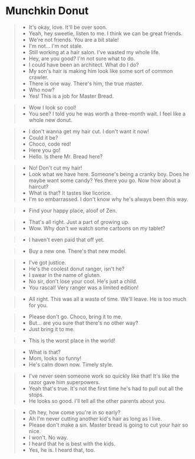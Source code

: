 # Munchkin Donut

> - It's okay, love. It'll be over soon.
> - Yeah, hey sweetie, listen to me. I think we can be great friends.
> - We're not friends. You are a bit stale!
> - I'm not... I'm not stale.
> - Still working at a hair salon. I've wasted my whole life.
> - Hey, are you good? I'm not sure what to do.
> - I could have been an architect. What do I do?
> - My son's hair is making him look like some sort of common crawler.
> - There is one way. There's him, the true master.
> - Who now?
> - Yes! This is a job for Master Bread.

> - Wow I look so cool!
> - You see? I told you he was worth a three-month wait. I feel like a whole new donut.

> - I don't wanna get my hair cut. I don't want it now!
> - Could it be?
> - Choco, code red!
> - Here you go!
> - Hello. Is there Mr. Bread here?

> - No! Don't cut my hair!
> - Look what we have here. Someone's being a cranky boy. Does he maybe want some candy? Yes there you go. Now how about a haircut?
> - What is that? It tastes like licorice.
> - I'm so embarrassed. I don't know why he's always been this way.

> - Find your happy place, aloof of Zen.

> - That's all right. Just a part of growing up.
> - Wow. Why don't we watch some cartoons on my tablet?

> - I haven't even paid that off yet.

> - Buy a new one. There's that new model.

> - I've got justice.
> - He's the coolest donut ranger, isn't he?
> - I swear in the name of gluten.
> - No sir, don't lose your cool. He's just a child.
> - You rascal! Very ranger was a limited edition!

> - All right. This was all a waste of time. We'll leave. He is too much for you.

> - Please don't go. Choco, bring it to me.
> - But... are you sure that there's no other way?
> - Just bring it to me.

> - This is the worst place in the world!

> - What is that?
> - Mom, looks so funny!
> - He's calm down now. Timely style.

> - I've never seen someone work so quickly like that! It's like the razor gave him superpowers.
> - Yeah that's true. It's not the first time he's had to pull out all the stops.
> - He looks so good. I'll tell all the other parents about you.

> - Oh hey, how come you're in so early?
> - Ah I'm never cutting another kid's hair as long as I live.
> - Please don't make a sin. Master bread is going to cut your hair so nice.
> - I won't. No way.
> - I heard that he is best with the kids.
> - Yes, he is. I heard that, too.

